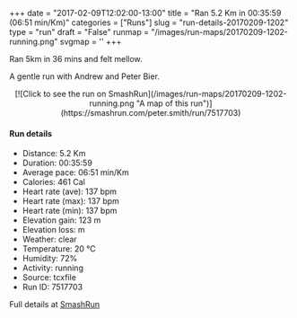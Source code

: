 +++
date = "2017-02-09T12:02:00-13:00"
title = "Ran 5.2 Km in 00:35:59 (06:51 min/Km)"
categories = ["Runs"]
slug = "run-details-20170209-1202"
type = "run"
draft = "False"
runmap = "/images/run-maps/20170209-1202-running.png"
svgmap = '<polyline points="35 22, 35 22, 35 22, 37 32, 39 33, 60 12, 67 14, 73 17, 78 20, 87 36, 92 45, 100 54, 99 61, 94 69, 74 88, 64 86, 58 83, 53 83, 29 64, 16 61, 0 51, 2 46, 23 28">'
+++

Ran 5km in 36 mins and felt mellow. 

A gentle run with Andrew and Peter Bier. 

<!--more-->

<center>
[![Click to see the run on SmashRun](/images/run-maps/20170209-1202-running.png "A map of this run")](https://smashrun.com/peter.smith/run/7517703)
</center>

#### Run details

* Distance: 5.2 Km
* Duration: 00:35:59
* Average pace: 06:51 min/Km
* Calories: 461 Cal
* Heart rate (ave): 137 bpm
* Heart rate (max): 137 bpm
* Heart rate (min): 137 bpm
* Elevation gain: 123 m
* Elevation loss:  m
* Weather: clear
* Temperature: 20 &deg;C
* Humidity: 72%
* Activity: running
* Source: tcxfile
* Run ID: 7517703

Full details at [SmashRun](https://smashrun.com/peter.smith/run/7517703)